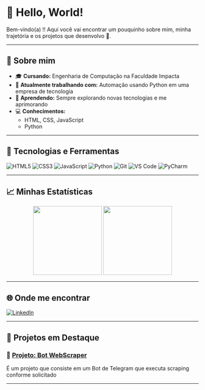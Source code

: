 # 👋 Hello, World!

Bem-vindo(a) !!
Aqui você vai encontrar um pouquinho sobre mim, minha trajetória e os projetos que desenvolvo 🚀.

---

## 📜 Sobre mim

- 🎓 **Cursando:** Engenharia de Computação na Faculdade Impacta
- 💼 **Atualmente trabalhando com:** Automação usando Python em uma empresa de tecnologia
- 🌱 **Aprendendo:** Sempre explorando novas tecnologias e me aprimorando
- 💻 **Conhecimentos:**
    - HTML, CSS, JavaScript
    - Python

---

## 🔧 Tecnologias e Ferramentas

![HTML5](https://img.shields.io/badge/-HTML5-E34F26?style=flat-square&logo=html5&logoColor=fff)
![CSS3](https://img.shields.io/badge/-CSS3-1572B6?style=flat-square&logo=css3)
![JavaScript](https://img.shields.io/badge/-JavaScript-F7DF1E?style=flat-square&logo=javascript&logoColor=000)
![Python](https://img.shields.io/badge/-Python-3776AB?style=flat-square&logo=python&logoColor=fff)
![Git](https://img.shields.io/badge/-Git-F05032?style=flat-square&logo=git&logoColor=fff)
![VS Code](https://img.shields.io/badge/-VS%20Code-007ACC?style=flat-square&logo=visual-studio-code&logoColor=fff)
![PyCharm](https://img.shields.io/badge/-PyCharm-000000?style=flat-square&logo=pycharm&logoColor=32DA9A)

---

## 📈 Minhas Estatísticas

<div align="center">
  <img height="180em" src="https://github-readme-stats.vercel.app/api?username=AndreNogueir4&show_icons=true&theme=dark&include_all_commits=true&count_private=true"/>
  <img height="180em" src="https://github-readme-stats.vercel.app/api/top-langs/?username=AndreNogueir4&layout=compact&langs_count=7&theme=dark"/>
</div>

---

## 🌐 Onde me encontrar

[![LinkedIn](https://img.shields.io/badge/-LinkedIn-blue?style=for-the-badge&logo=linkedin&logoColor=white)](https://www.linkedin.com/in/seulinkedin)

---

## 🌟 Projetos em Destaque

### 🚀 [Projeto: Bot WebScraper]()
É um projeto que consiste em um Bot de Telegram que executa scraping conforme solicitado

---

